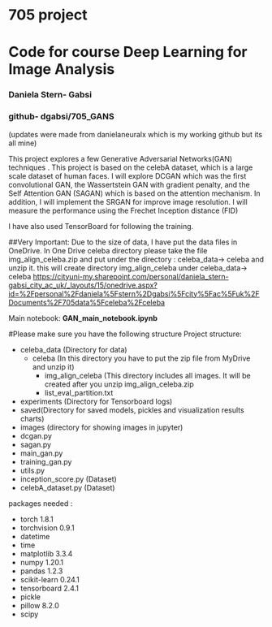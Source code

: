 # 705 project
# Code for course Deep Learning for Image Analysis 
### Daniela Stern- Gabsi 

### github- dgabsi/705_GANS
(updates were made from danielaneuralx which is my working github but its all mine)


This project explores a few Generative Adversarial Networks(GAN) techniques .
This project is based on the celebA dataset, which is a large scale dataset of human faces.
I will explore DCGAN which was the first convolutional GAN, the Wassertstein GAN with gradient penalty,
and the Self Attention GAN (SAGAN) which is based on the attention mechanism.
In addition, I will implement the SRGAN for improve image resolution.
I will measure the performance using the Frechet Inception distance (FID)

I have also used TensorBoard for following the training.


##Very Important: Due to the size of data, I have put the data files in OneDrive.
In One Drive celeba directory please take the file  img_align_celeba.zip and put under the directory :
celeba_data-> celeba and unzip it. this will create directory img_align_celeba under celeba_data-> celeba
https://cityuni-my.sharepoint.com/personal/daniela_stern-gabsi_city_ac_uk/_layouts/15/onedrive.aspx?id=%2Fpersonal%2Fdaniela%5Fstern%2Dgabsi%5Fcity%5Fac%5Fuk%2FDocuments%2F705data%5Fceleba%2Fceleba

Main notebook:
**GAN_main_notebook.ipynb** 

#Please make sure you have the following structure 
Project structure:
- celeba_data (Directory for data)
  - celeba (In this directory you have to put the zip file from MyDrive and unzip it)
    - img_align_celeba (This directory includes all images. It will be created after you unzip img_align_celeba.zip
    - list_eval_partition.txt
- experiments (Directory for Tensorboard logs)
- saved(Directory for saved models, pickles and visualization results charts)
- images (directory for showing images in jupyter)  
- dcgan.py 
- sagan.py
- main_gan.py
- training_gan.py
- utils.py
- inception_score.py  (Dataset)
- celebA_dataset.py (Dataset)

packages needed :
- torch 1.8.1 
- torchvision 0.9.1
- datetime
- time
- matplotlib 3.3.4
- numpy 1.20.1
- pandas 1.2.3
- scikit-learn 0.24.1
- tensorboard 2.4.1
- pickle
- pillow 8.2.0
- scipy
